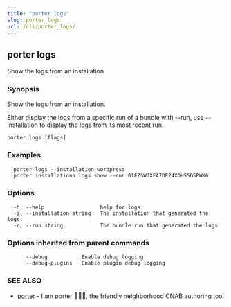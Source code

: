 ```yaml
---
title: "porter logs"
slug: porter_logs
url: /cli/porter_logs/
---
```

## porter logs

Show the logs from an installation

### Synopsis

Show the logs from an installation.

Either display the logs from a specific run of a bundle with --run, use --installation to display the logs from its most recent run.

```
porter logs [flags]
```

### Examples

```
  porter logs --installation wordpress
  porter installations logs show --run 01EZSWJXFATDE24XDHS5D5PWK6
```

### Options

```
  -h, --help                  help for logs
  -i, --installation string   The installation that generated the logs.
  -r, --run string            The bundle run that generated the logs.
```

### Options inherited from parent commands

```
      --debug           Enable debug logging
      --debug-plugins   Enable plugin debug logging
```

### SEE ALSO

* [porter](/cli/porter/)	 - I am porter 👩🏽‍✈️, the friendly neighborhood CNAB authoring tool

